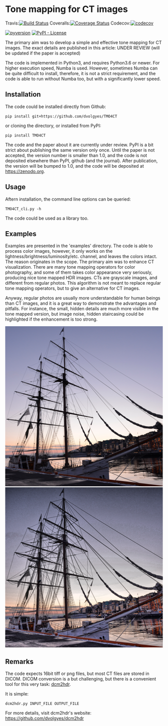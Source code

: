 Tone mapping for CT images
==========================

Travis:[![Build Status](https://travis-ci.org/dvolgyes/TMO4CT.svg?branch=master)](https://travis-ci.org/dvolgyes/TMO4CT)
Coveralls:[![Coverage Status](https://coveralls.io/repos/github/dvolgyes/TMO4CT/badge.svg?branch=master)](https://coveralls.io/github/dvolgyes/TMO4CT?branch=master)
Codecov:[![codecov](https://codecov.io/gh/dvolgyes/TMO4CT/branch/master/graph/badge.svg)](https://codecov.io/gh/dvolgyes/TMO4CT)

[![pyversion](https://img.shields.io/pypi/pyversions/TMO4CT.svg)](https://pypi.org/project/TMO4CT/)
[![PyPI - License](https://img.shields.io/pypi/l/TMO4CT.svg)](https://github.com/dvolgyes/TMO4CT/raw/master/LICENSE.txt)

The primary aim was to develop a simple and effective tone
mapping for CT images. The exact details are published
in this article: UNDER REVIEW (will be updated if the paper is accepted)

The code is implemented in Python3, and requires Python3.6 or newer.
For higher execution speed, Numba is used. However, sometimes Numba
can be quite difficult to install, therefore, it is not a strict requirement,
and the code is able to run without Numba too, but with a significantly lower speed.


Installation
------------

The code could be installed directly from Github:
```
pip install git+https://github.com/dvolgyes/TMO4CT
```
or cloning the directory, or installed from PyPI:
```
pip install TMO4CT
```

The code and the paper about it  are currently under review.
PyPI is a bit strict about publishing the same version only once.
Until the paper is not accepted, the version number is smaller than 1.0,
and the code is not deposited elsewhere than PyPI, github (and the journal).
After publication, the version will be bumped to 1.0, and the code
will be deposited at <https://zenodo.org>.

Usage
-----

Aftern installation, the command line options can be queried:
```
TMO4CT_cli.py -h
```

The code could be used as a library too.

Examples
--------

Examples are presented in the 'examples' directory.
The code is able to process color images, however,
it only works on the lightness/brightness/luminosity/etc.
channel, and leaves the colors intact. The reason originates
in the scope. The primary aim was to enhance CT visualization.
There are many tone mapping operators for color photography,
and some of them takes color appearance very seriously,
producing nice tone mapped HDR images. CTs are grayscale images,
and different from regular photos. This algorithm is
not meant to replace regular tone mapping operators,
but to give an alternative for CT images.

Anyway, regular photos are usually more understandable for
human beings than CT images, and it is a great way to demonstrate
the advantages and pitfalls. For instance, the small, hidden details
are much more visible in the tone mapped version, but image noise, hidden
staircasing could be highlighted if the enhancement is too strong.

<img src="https://github.com/dvolgyes/TMO4CT/raw/master/examples/ship1k.png" width="512" height="512">
<img src="https://github.com/dvolgyes/TMO4CT/raw/master/examples/ship1k_tone_mapped.png" width="512" height="512">


Remarks
-------

The code expects 16bit tiff or png files,
but most CT files are stored in DICOM. DICOM conversion
is a but challenging, but there is a convenient tool
for this very task: [dcm2hdr](https://github.com/dvolgyes/dcm2hdr).

It is simple:
```
dcm2hdr.py INPUT_FILE OUTPUT_FILE
```
For more details, visit dcm2hdr's website: <https://github.com/dvolgyes/dcm2hdr>
